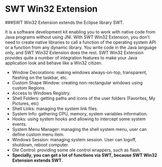 # SWT Win32 Extension

###SWT Win32 Extension extends the Eclipse library SWT.

It is a software development kit enabling you to work with native code from Java programs without using JNI. With SWT Win32 Extension, you don't need to create native libraries to call a function of the operating system API or a function from any dynamic library. You write code in the Java language only, and SWT Win32 Extension does the rest. SWT Win32 Extension provides quite a number of integration features to make your Java application look and behave like a Win32 citizen.

  * Window Decorations: making windows always-on-top, transparent, flashing on the taskbar, etc.
  * Custom Shape Window: creating non-rectangular windows using custom Regions.
  * Access to Windows Registry.
  * Shell Folders: getting paths and icons of the user folders (Favorites, My Pictures, etc)
  * Shell Links: managing the system link files.
  * System Info: gathering CPU, memory, system variables information.
  * Hooks: using system hooks and allowing to intercept some system events.
  * System Menu Manager: managing the shell system menu, user can define custom menu item.
  * Windows Session: managing system session. User can logoff, shutdown, reboot computer.
  * Ole Control: providing some ole control wrappers, such as flash.
  * __Specially, you can get a lot of functions via SWT, because SWT Win32 Extension extends SWT.__
